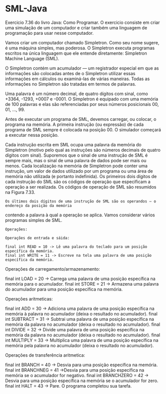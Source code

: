 # SML-Java
Exercicio 7.36 do livro Java: Como Programar. O exercicio consiste em criar uma simulação de um computador e criar também uma linguagem de programação para usar nesse computador.

Vamos criar um computador chamado Simpletron. Como seu nome sugere, é uma máquina simples, mas poderosa. O Simpletron executa
programas escritos na única linguagem que ele entende diretamente: Simpletron Machine Language (SML).

  O Simpletron contém um acumulador — um registrador especial em que as informações são colocadas antes de o Simpletron utilizar
essas informações em cálculos ou examiná-las de várias maneiras. Todas as informações no Simpletron são tratadas em termos de
palavras.

  Uma palavra é um número decimal, de quatro dígitos com sinal, como +3364, -1293, +0007 e -0001. O Simpletron é equipado com
  uma
memória de 100 palavras e elas são referenciadas por seus números posicionais 00, 01, …, 99.

  Antes de executar um programa de SML, devemos carregar, ou colocar, o programa na memória. A primeira instrução (ou expressão)
de cada programa de SML sempre é colocada na posição 00. O simulador começará a executar nessa posição.

  Cada instrução escrita em SML ocupa uma palavra da memória do Simpletron (motivo pelo qual as instruções são números decimais
de quatro dígitos com sinal). Suporemos que o sinal de uma instrução de SML é sempre mais, mas o sinal de uma palavra de dados
pode ser mais ou menos. Cada localização na memória de Simpletron pode conter uma instrução, um valor de dados utilizado por um
programa ou uma área de memória não utilizada (e portanto indefinida). Os primeiros dois dígitos de cada instrução do SML são os
códigos de operação que especificam a operação a ser realizada. Os códigos de operação de SML são resumidos na Figura 7.33.
  
	Os últimos dois dígitos de uma instrução de SML são os operandos — o endereço da posição da memória 
  contendo a palavra à 
  qual a operação se aplica. Vamos considerar vários programas simples de SML.

	Operações:
		
	Operações de entrada e sáida:
	
	final int READ = 10 -> Lê uma palavra do teclado para um posição específica da memória.
	final int WRITE = 11 -> Escreve na tela uma palavra de uma posição específica da memória.
  
  Operações de carregamento/armazenamento:
  
  final int LOAD = 20 -> Carrega uma palavra de uma posição específica na memória para o acumulador.
  final int STORE = 21 -> Armazena uma palavra do acumulador para uma posição específica na memória.
  
  Operações aritmeticas:
  
  final int ADD = 30 -> Adiciona uma palavra de uma posição específica na memória à palavra no acumulador
  (deixa o resultado no acumulador).
  final int SUBTRACT = 31 -> Subtrai uma palavra de uma posição específica na memória da palavra no acumulador
  (deixa o resultado no acumulador).
  final int DIVIDE = 32 -> Divide uma palavra de uma posição específica na memória da palavra no acumulador
  (deixa o resultado no acumulador).
  final int MULTIPLY = 33 -> Multiplica uma palavra de uma posição específica na memória pela palavra no
  acumulador (deixa o resultado no acumulador).
  
  Operações de transferência aritmetica:
  
  final int BRANCH = 40 -> Desvia para uma posição específica na memória.
  final int BRANCHNEG = 41 ->Desvia para uma posição específica na memória se o acumulador for negativo.
  final int BRANCHZERO = 42 -> Desvia para uma posição específica na memória se o acumulador for zero.
  final int HALT = 43 -> Pare. O programa completou sua tarefa.
